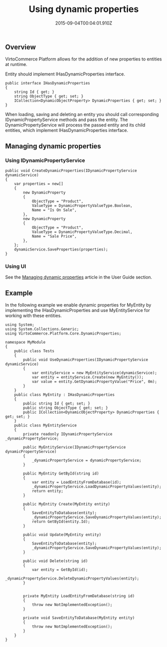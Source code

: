 ﻿---
title: Using dynamic properties
description: Developer guide to using dynamic properties
layout: docs
date: 2015-09-04T00:04:01.910Z
priority: 4
---
## Overview

VirtoCommerce Platform allows for the addition of new properties to entities at runtime.

Entity should implement IHasDynamicProperties interface.

```
public interface IHasDynamicProperties
{
    string Id { get; }
    string ObjectType { get; set; }
    ICollection<DynamicObjectProperty> DynamicProperties { get; set; }
}
```

When loading, saving and deleting an entity you should call corresponding IDynamicPropertyService methods and pass the entity. The DynamicPropertyService will process the passed entity and its child entities, which implement IHasDynamicProperties interface.

## Managing dynamic properties

### Using IDynamicPropertyService

```
public void CreateDynamicProperties(IDynamicPropertyService dynamicService)
{
    var properties = new[]
    {
        new DynamicProperty
        {
            ObjectType = "Product",
            ValueType = DynamicPropertyValueType.Boolean,
            Name = "Is On Sale",
        },
        new DynamicProperty
        {
            ObjectType = "Product",
            ValueType = DynamicPropertyValueType.Decimal,
            Name = "Sale Price",
        },
    };
    dynamicService.SaveProperties(properties);
}
```

### Using UI

See the [Managing dynamic properties](docs/vc2userguide/configuration/managing-dynamic-properties) article in the User Guide section.

## Example

In the following example we enable dynamic properties for MyEntity by implementing the IHasDynamicProperties and use MyEntityService for working with these entities.

```
using System;
using System.Collections.Generic;
using VirtoCommerce.Platform.Core.DynamicProperties;
 
namespace MyModule
{
    public class Tests
    {
        public void UseDynamicProperties(IDynamicPropertyService dynamicService)
        {
            var entityService = new MyEntityService(dynamicService);
            var entity = entityService.Create(new MyEntity());
            var value = entity.GetDynamicPropertyValue("Price", 0m);
        }
    }
    public class MyEntity : IHasDynamicProperties
    {
        public string Id { get; set; }
        public string ObjectType { get; set; }
        public ICollection<DynamicObjectProperty> DynamicProperties { get; set; }
    }
    public class MyEntityService
    {
        private readonly IDynamicPropertyService _dynamicPropertyService;
 
        public MyEntityService(IDynamicPropertyService dynamicPropertyService)
        {
            _dynamicPropertyService = dynamicPropertyService;
        }
 
        public MyEntity GetById(string id)
        {
            var entity = LoadEntityFromDatabase(id);
            _dynamicPropertyService.LoadDynamicPropertyValues(entity);
            return entity;
        }
 
        public MyEntity Create(MyEntity entity)
        {
            SaveEntityToDatabase(entity);
            _dynamicPropertyService.SaveDynamicPropertyValues(entity);
            return GetById(entity.Id);
        }
 
        public void Update(MyEntity entity)
        {
            SaveEntityToDatabase(entity);
            _dynamicPropertyService.SaveDynamicPropertyValues(entity);
        }
 
        public void Delete(string id)
        {
            var entity = GetById(id);
            _dynamicPropertyService.DeleteDynamicPropertyValues(entity);
        }
 
 
        private MyEntity LoadEntityFromDatabase(string id)
        {
            throw new NotImplementedException();
        }
 
        private void SaveEntityToDatabase(MyEntity entity)
        {
            throw new NotImplementedException();
        }
    }
}
```
